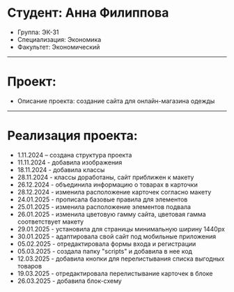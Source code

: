 # Студент: Анна Филиппова
- Группа: ЭК-31
- Специализация: Экономика
- Факультет: Экономический
---
# Проект: 
- Описание проекта: создание сайта для онлайн-магазина одежды
---
# Реализация проекта:
- 1.11.2024 – создана структура проекта
- 11.11.2024 - добавила изображения
- 18.11.2024 - добавила классы
- 28.11.2024 - классы доработаны, сайт приближен к макету
- 26.12.2024 - объединила информацию о товарах в карточки 
- 28.12.2024 - изменила расположение карточек согласно макету
- 24.01.2025 - прописала базовые правила для элементов
- 25.01.2025 - изменила расположение элементов подвала
- 26.01.2025 - изменила цветовую гамму сайта, цветовая гамма соответствует макету
- 29.01.2025 - установила для страницы минимальную ширину 1440px
- 30.01.2025 - адаптировала свой сайт под мобильные приложения
- 05.02.2025 - отредактировала формы входа и регистрации 
- 05.03.2025 - создала папку "scripts" и добавила в нее код
- 12.03.2025 - добавила кнопки для перелистывания списка выгодных товаров
- 19.03.2025 - отредактировала перелистывание карточек в блоке
- 26.03.2025 - добавила блок-схему
